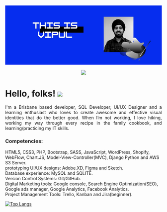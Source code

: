 [![Social banner for Vipuldeep](https://github.com/Vipuldeep/Vipuldeep/blob/master/assest/thisisvipul.jpg)](https://thisisvipul.com)

<!--
**Vipuldeep/Vipuldeep** is a ✨ _special_ ✨ repository because its `README.md` (this file) appears on your GitHub profile.
-->

<p align='center'>
<a href="https://www.linkedin.com/in/vipuldeepsinghgulati/"><img height="30" src="https://github.com/stephenajulu/WaylonWalker/blob/main/icon/linkedin.png?raw=true"></a>
</p>

# Hello, folks! <img src="https://raw.githubusercontent.com/MartinHeinz/MartinHeinz/master/wave.gif" width="30px">
<p align="justify">I'm a Brisbane based developer, SQL Developer, UI/UX Designer and a learning enthusiast who loves to create awesome and effective visual identities that do the better good.
When I’m not working, I love hiking, working my way through every recipe in the family cookbook, and learning/practicing my IT skills.

### Competencies:  
HTML5, CSS3, PHP, Bootstrap, SASS, JavaScript, WordPress, Shopify, WebFlow, Chart.JS, Model-View-Controller(MVC), Django Python and AWS S3 Server. <br> 
prototyping UI/UX designs: Adobe.XD, Figma and Sketch. <br>
Database experience: MySQL and SQLITE. <br>
Version Control Systems: Git/GitHub. <br>
Digital Marketing tools: Google console, Search Engine Optimization(SEO), Google ads manager, Google Analytics, Facebook Analytics. <br>
Project Management Tools: Trello, Kanban and Jira(beginner). </p>


[![Top Langs](https://github-readme-stats.vercel.app/api/top-langs/?username=Vipuldeep&layout=compact)](https://github.com/Vipuldeep/github-readme-stats)